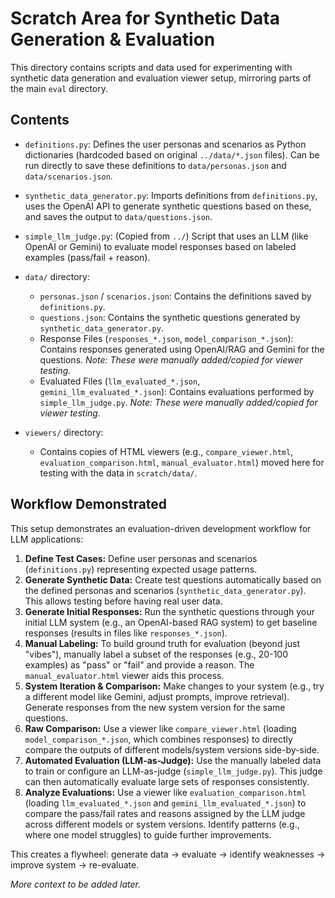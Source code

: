# Scratch Area for Synthetic Data Generation & Evaluation

This directory contains scripts and data used for experimenting with synthetic data generation and evaluation viewer setup, mirroring parts of the main `eval` directory.

## Contents

*   `definitions.py`: Defines the user personas and scenarios as Python dictionaries (hardcoded based on original `../data/*.json` files). Can be run directly to save these definitions to `data/personas.json` and `data/scenarios.json`.
*   `synthetic_data_generator.py`: Imports definitions from `definitions.py`, uses the OpenAI API to generate synthetic questions based on these, and saves the output to `data/questions.json`.
*   `simple_llm_judge.py`: (Copied from `../`) Script that uses an LLM (like OpenAI or Gemini) to evaluate model responses based on labeled examples (pass/fail + reason).

*   `data/` directory:
    *   `personas.json` / `scenarios.json`: Contains the definitions saved by `definitions.py`.
    *   `questions.json`: Contains the synthetic questions generated by `synthetic_data_generator.py`.
    *   Response Files (`responses_*.json`, `model_comparison_*.json`): Contains responses generated using OpenAI/RAG and Gemini for the questions. *Note: These were manually added/copied for viewer testing.*
    *   Evaluated Files (`llm_evaluated_*.json`, `gemini_llm_evaluated_*.json`): Contains evaluations performed by `simple_llm_judge.py`. *Note: These were manually added/copied for viewer testing.*

*   `viewers/` directory:
    *   Contains copies of HTML viewers (e.g., `compare_viewer.html`, `evaluation_comparison.html`, `manual_evaluator.html`) moved here for testing with the data in `scratch/data/`.

## Workflow Demonstrated

This setup demonstrates an evaluation-driven development workflow for LLM applications:

1.  **Define Test Cases:** Define user personas and scenarios (`definitions.py`) representing expected usage patterns.
2.  **Generate Synthetic Data:** Create test questions automatically based on the defined personas and scenarios (`synthetic_data_generator.py`). This allows testing before having real user data.
3.  **Generate Initial Responses:** Run the synthetic questions through your initial LLM system (e.g., an OpenAI-based RAG system) to get baseline responses (results in files like `responses_*.json`).
4.  **Manual Labeling:** To build ground truth for evaluation (beyond just "vibes"), manually label a subset of the responses (e.g., 20-100 examples) as "pass" or "fail" and provide a reason. The `manual_evaluator.html` viewer aids this process.
5.  **System Iteration & Comparison:** Make changes to your system (e.g., try a different model like Gemini, adjust prompts, improve retrieval). Generate responses from the new system version for the same questions.
6.  **Raw Comparison:** Use a viewer like `compare_viewer.html` (loading `model_comparison_*.json`, which combines responses) to directly compare the outputs of different models/system versions side-by-side.
7.  **Automated Evaluation (LLM-as-Judge):** Use the manually labeled data to train or configure an LLM-as-judge (`simple_llm_judge.py`). This judge can then automatically evaluate large sets of responses consistently.
8.  **Analyze Evaluations:** Use a viewer like `evaluation_comparison.html` (loading `llm_evaluated_*.json` and `gemini_llm_evaluated_*.json`) to compare the pass/fail rates and reasons assigned by the LLM judge across different models or system versions. Identify patterns (e.g., where one model struggles) to guide further improvements.

This creates a flywheel: generate data -> evaluate -> identify weaknesses -> improve system -> re-evaluate.

*More context to be added later.* 